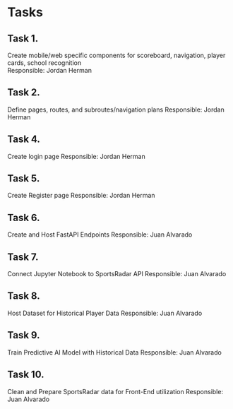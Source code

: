 # Tasks

## Task 1.
Create mobile/web specific components for scoreboard, navigation, player cards, school recognition <br />
Responsible: Jordan Herman

## Task 2.
Define pages, routes, and subroutes/navigation plans
Responsible: Jordan Herman

## Task 4.
Create login page
Responsible: Jordan Herman

## Task 5.
Create Register page
Responsible: Jordan Herman

## Task 6.
Create and Host FastAPI Endpoints
Responsible: Juan Alvarado

## Task 7.
Connect Jupyter Notebook to SportsRadar API
Responsible: Juan Alvarado

## Task 8.
Host Dataset for Historical Player Data
Responsible: Juan Alvarado

## Task 9.
Train Predictive AI Model with Historical Data
Responsible: Juan Alvarado

## Task 10.
Clean and Prepare SportsRadar data for Front-End utilization
Responsible: Juan Alvarado
